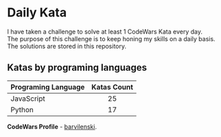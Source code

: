 # Daily Kata

I have taken a challenge to solve at least 1 CodeWars Kata every day.  
The purpose of this challenge is to keep honing my skills on a daily basis.  
The solutions are stored in this repository.

## Katas by programing languages

| Programing Language | Katas Count |
| ------------------- | :---------: |
| JavaScript          |          25 |
| Python              |          17 |


**CodeWars Profile** - [barvilenski](https://www.codewars.com/users/vbarv24).
